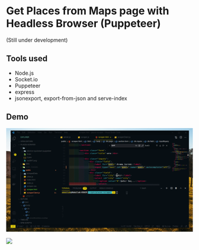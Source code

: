 # Get Places from Maps page with Headless Browser (Puppeteer)
(Still under development)

## Tools used
- Node.js
- Socket.io
- Puppeteer
- express
- jsonexport, export-from-json and serve-index

## Demo

![img](./misc/demo.gif)

![](README.assets/demo.gif)



